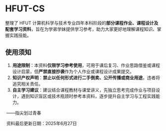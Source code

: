 # HFUT-CS

整理了 HFUT 计算机科学与技术专业四年本科阶段的**部分课程作业、课程设计及配套学习资料**，旨在为学弟学妹提供学习参考，助力大家更好地理解课程知识、掌握实践技能。

## 使用须知

1. **用途限制**：本资料**仅限学习参考使用**，可用于课后复习、作业思路借鉴或课程设计启蒙，但**严禁直接抄袭**作为个人作业或课程设计成果提交。
2. **知识产权声明**：**禁止以任何形式进行二手倒卖、公开传播或商业用途**，违者将追究相关责任。
3. **自主学习建议**：建议结合课程教材与课堂讲义，先独立思考完成作业与项目设计，遇到知识盲区或技术瓶颈时参考本资料，逐步提升自主学习与工程实践能力。



​																																																		——指尖划过青春

​																																										资料最后更新日期：2025年6月27日
